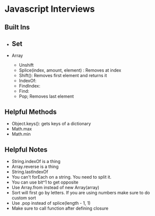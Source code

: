 # Javascript Interviews

## Built Ins
- Set
    - 
    
- Array
    - Unshift
    - Splice(index, amount, element) : Removes at index
    - Shift(): Removes first element and returns it
    - IndexOf:
    - FindIndex:
    - Find:
    - Pop; Removes last element
    
## Helpful Methods
- Object.keys(): gets keys of a dictionary 
- Math.max
- Math.min

## Helpful Notes
- String.indexOf is a thing
- Array.reverse is a thing
- String.lastIndexOf
- You can't forEach on a string. You need to split it.
- You can use bit^1 to get opposite
- Use Array.from instead of new Array(array)
- Sort will first go by letters. If you are using numbers make sure to do custom sort
- Use .pop instead of splice(length - 1, 1)
- Make sure to call function after defining closure
